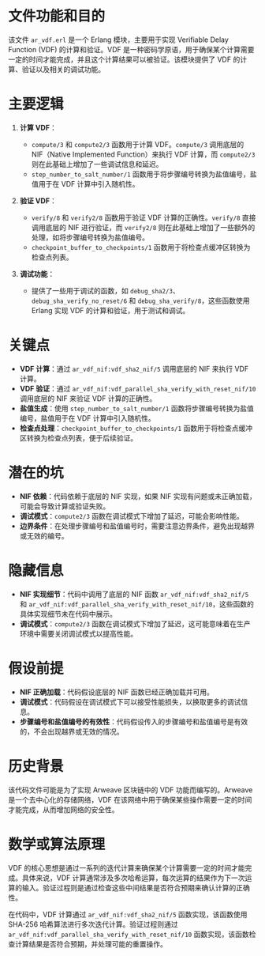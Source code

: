 # 文件功能和目的
该文件 `ar_vdf.erl` 是一个 Erlang 模块，主要用于实现 Verifiable Delay Function (VDF) 的计算和验证。VDF 是一种密码学原语，用于确保某个计算需要一定的时间才能完成，并且这个计算结果可以被验证。该模块提供了 VDF 的计算、验证以及相关的调试功能。

# 主要逻辑
1. **计算 VDF**：
   - `compute/3` 和 `compute2/3` 函数用于计算 VDF。`compute/3` 调用底层的 NIF（Native Implemented Function）来执行 VDF 计算，而 `compute2/3` 则在此基础上增加了一些调试信息和延迟。
   - `step_number_to_salt_number/1` 函数用于将步骤编号转换为盐值编号，盐值用于在 VDF 计算中引入随机性。

2. **验证 VDF**：
   - `verify/8` 和 `verify2/8` 函数用于验证 VDF 计算的正确性。`verify/8` 直接调用底层的 NIF 进行验证，而 `verify2/8` 则在此基础上增加了一些额外的处理，如将步骤编号转换为盐值编号。
   - `checkpoint_buffer_to_checkpoints/1` 函数用于将检查点缓冲区转换为检查点列表。

3. **调试功能**：
   - 提供了一些用于调试的函数，如 `debug_sha2/3`、`debug_sha_verify_no_reset/6` 和 `debug_sha_verify/8`，这些函数使用 Erlang 实现 VDF 的计算和验证，用于测试和调试。

# 关键点
- **VDF 计算**：通过 `ar_vdf_nif:vdf_sha2_nif/5` 调用底层的 NIF 来执行 VDF 计算。
- **VDF 验证**：通过 `ar_vdf_nif:vdf_parallel_sha_verify_with_reset_nif/10` 调用底层的 NIF 来验证 VDF 计算的正确性。
- **盐值生成**：使用 `step_number_to_salt_number/1` 函数将步骤编号转换为盐值编号，盐值用于在 VDF 计算中引入随机性。
- **检查点处理**：`checkpoint_buffer_to_checkpoints/1` 函数用于将检查点缓冲区转换为检查点列表，便于后续验证。

# 潜在的坑
- **NIF 依赖**：代码依赖于底层的 NIF 实现，如果 NIF 实现有问题或未正确加载，可能会导致计算或验证失败。
- **调试模式**：`compute2/3` 函数在调试模式下增加了延迟，可能会影响性能。
- **边界条件**：在处理步骤编号和盐值编号时，需要注意边界条件，避免出现越界或无效的编号。

# 隐藏信息
- **NIF 实现细节**：代码中调用了底层的 NIF 函数 `ar_vdf_nif:vdf_sha2_nif/5` 和 `ar_vdf_nif:vdf_parallel_sha_verify_with_reset_nif/10`，这些函数的具体实现细节未在代码中展示。
- **调试模式**：`compute2/3` 函数在调试模式下增加了延迟，这可能意味着在生产环境中需要关闭调试模式以提高性能。

# 假设前提
- **NIF 正确加载**：代码假设底层的 NIF 函数已经正确加载并可用。
- **调试模式**：代码假设在调试模式下可以接受性能损失，以换取更多的调试信息。
- **步骤编号和盐值编号的有效性**：代码假设传入的步骤编号和盐值编号是有效的，不会出现越界或无效的情况。

# 历史背景
该代码文件可能是为了实现 Arweave 区块链中的 VDF 功能而编写的。Arweave 是一个去中心化的存储网络，VDF 在该网络中用于确保某些操作需要一定的时间才能完成，从而增加网络的安全性。

# 数学或算法原理
VDF 的核心思想是通过一系列的迭代计算来确保某个计算需要一定的时间才能完成。具体来说，VDF 计算通常涉及多次哈希运算，每次运算的结果作为下一次运算的输入。验证过程则是通过检查这些中间结果是否符合预期来确认计算的正确性。

在代码中，VDF 计算通过 `ar_vdf_nif:vdf_sha2_nif/5` 函数实现，该函数使用 SHA-256 哈希算法进行多次迭代计算。验证过程则通过 `ar_vdf_nif:vdf_parallel_sha_verify_with_reset_nif/10` 函数实现，该函数检查计算结果是否符合预期，并处理可能的重置操作。